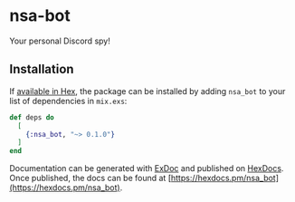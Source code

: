# nsa-bot

Your personal Discord spy!

## Installation

If [available in Hex](https://hex.pm/docs/publish), the package can be installed
by adding `nsa_bot` to your list of dependencies in `mix.exs`:

```elixir
def deps do
  [
    {:nsa_bot, "~> 0.1.0"}
  ]
end
```

Documentation can be generated with [ExDoc](https://github.com/elixir-lang/ex_doc)
and published on [HexDocs](https://hexdocs.pm). Once published, the docs can
be found at [https://hexdocs.pm/nsa_bot](https://hexdocs.pm/nsa_bot).

